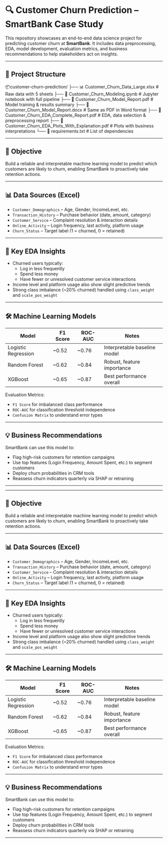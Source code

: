 # 🔍 Customer Churn Prediction – SmartBank Case Study

This repository showcases an end-to-end data science project for predicting customer churn at **SmartBank**. It includes data preprocessing, EDA, model development, evaluation metrics, and business recommendations to help stakeholders act on insights.

---

## 📁 Project Structure

📦customer-churn-prediction/
├── 📊 Customer_Churn_Data_Large.xlsx # Raw data with 5 sheets
├── 📓 Customer_Churn_Modeling.ipynb # Jupyter notebook with full pipeline
├── 📄 Customer_Churn_Model_Report.pdf # Model training & results summary
├── 📄 Customer_Churn_Model_Report.docx # Same as PDF in Word format
├── 📄 Customer_Churn_EDA_Complete_Report.pdf # EDA, data selection & preprocessing report
├── 📄 Customer_Churn_EDA_Plots_With_Explanation.pdf # Plots with business interpretations
└── 📜 requirements.txt # List of dependencies


---

## 🎯 Objective

Build a reliable and interpretable machine learning model to predict which customers are likely to churn, enabling SmartBank to proactively take retention actions.

---

## 📊 Data Sources (Excel)

- `Customer_Demographics` – Age, Gender, IncomeLevel, etc.
- `Transaction_History` – Purchase behavior (date, amount, category)
- `Customer_Service` – Complaint resolution & interaction details
- `Online_Activity` – Login frequency, last activity, platform usage
- `Churn_Status` – Target label (1 = churned, 0 = retained)

---

## 🔎 Key EDA Insights

- Churned users typically:
  - Log in less frequently
  - Spend less money
  - Have fewer or unresolved customer service interactions
- Income level and platform usage also show slight predictive trends
- Strong class imbalance (~20% churned) handled using `class_weight` and `scale_pos_weight`

---

## 🛠️ Machine Learning Models

| Model               | F1 Score | ROC-AUC | Notes                        |
|--------------------|----------|---------|------------------------------|
| Logistic Regression| ~0.52    | ~0.76   | Interpretable baseline model |
| Random Forest      | ~0.62    | ~0.84   | Robust, feature importance   |
| XGBoost            | ~0.65    | ~0.87   | Best performance overall     |

Evaluation Metrics:
- `F1 Score` for imbalanced class performance
- `ROC-AUC` for classification threshold independence
- `Confusion Matrix` to understand error types

---

## 💡 Business Recommendations

SmartBank can use this model to:
- Flag high-risk customers for retention campaigns
- Use top features (Login Frequency, Amount Spent, etc.) to segment customers
- Deploy churn probabilities in CRM tools
- Reassess churn indicators quarterly via SHAP or retraining

---


---

## 🎯 Objective

Build a reliable and interpretable machine learning model to predict which customers are likely to churn, enabling SmartBank to proactively take retention actions.

---

## 📊 Data Sources (Excel)

- `Customer_Demographics` – Age, Gender, IncomeLevel, etc.
- `Transaction_History` – Purchase behavior (date, amount, category)
- `Customer_Service` – Complaint resolution & interaction details
- `Online_Activity` – Login frequency, last activity, platform usage
- `Churn_Status` – Target label (1 = churned, 0 = retained)

---

## 🔎 Key EDA Insights

- Churned users typically:
  - Log in less frequently
  - Spend less money
  - Have fewer or unresolved customer service interactions
- Income level and platform usage also show slight predictive trends
- Strong class imbalance (~20% churned) handled using `class_weight` and `scale_pos_weight`

---

## 🛠️ Machine Learning Models

| Model               | F1 Score | ROC-AUC | Notes                        |
|--------------------|----------|---------|------------------------------|
| Logistic Regression| ~0.52    | ~0.76   | Interpretable baseline model |
| Random Forest      | ~0.62    | ~0.84   | Robust, feature importance   |
| XGBoost            | ~0.65    | ~0.87   | Best performance overall     |

Evaluation Metrics:
- `F1 Score` for imbalanced class performance
- `ROC-AUC` for classification threshold independence
- `Confusion Matrix` to understand error types

---

## 💡 Business Recommendations

SmartBank can use this model to:
- Flag high-risk customers for retention campaigns
- Use top features (Login Frequency, Amount Spent, etc.) to segment customers
- Deploy churn probabilities in CRM tools
- Reassess churn indicators quarterly via SHAP or retraining

---

